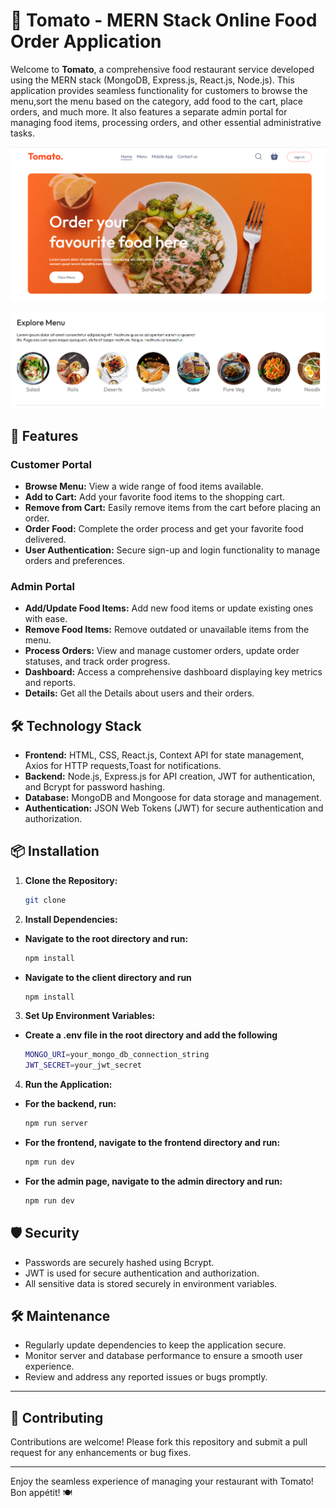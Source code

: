 # 🍅 Tomato - MERN Stack Online Food Order Application

Welcome to **Tomato**, a comprehensive food restaurant service developed using the MERN stack (MongoDB, Express.js, React.js, Node.js). This application provides seamless functionality for customers to browse the menu,sort the menu based on the category, add food to the cart, place orders, and much more. It also features a separate admin portal for managing food items, processing orders, and other essential administrative tasks.

![alt text](UI_1.png)

![alt text](UI_2.png)

## 🚀 Features

### Customer Portal
- **Browse Menu:** View a wide range of food items available.
- **Add to Cart:** Add your favorite food items to the shopping cart.
- **Remove from Cart:** Easily remove items from the cart before placing an order.
- **Order Food:** Complete the order process and get your favorite food delivered.
- **User Authentication:** Secure sign-up and login functionality to manage orders and preferences.

### Admin Portal
- **Add/Update Food Items:** Add new food items or update existing ones with ease.
- **Remove Food Items:** Remove outdated or unavailable items from the menu.
- **Process Orders:** View and manage customer orders, update order statuses, and track order progress.
- **Dashboard:** Access a comprehensive dashboard displaying key metrics and reports.
- **Details:** Get all the Details about users and their orders.

## 🛠️ Technology Stack

- **Frontend:** HTML, CSS, React.js, Context API for state management, Axios for HTTP requests,Toast for notifications.
- **Backend:** Node.js, Express.js for API creation, JWT for authentication, and Bcrypt for password hashing.
- **Database:** MongoDB and Mongoose for data storage and management.
- **Authentication:** JSON Web Tokens (JWT) for secure authentication and authorization.

## 📦 Installation

1. **Clone the Repository:**
   ```bash
   git clone 

2. **Install Dependencies:**
- **Navigate to the root directory and run:**
  ```bash
  npm install
- **Navigate to the client directory and run**
  ```bash
  npm install

3. **Set Up Environment Variables:**
- **Create a .env file in the root directory and add the following**
  ```bash
  MONGO_URI=your_mongo_db_connection_string
  JWT_SECRET=your_jwt_secret

4. **Run the Application:**
- **For the backend, run:**
  ```bash
  npm run server

- **For the frontend, navigate to the frontend directory and run:**
  ```bash
  npm run dev

- **For the admin page, navigate to the admin directory and run:**
  ```bash
  npm run dev


## 🛡️ Security
- Passwords are securely hashed using Bcrypt.
- JWT is used for secure authentication and authorization.
- All sensitive data is stored securely in environment variables.

## 🛠️ Maintenance
- Regularly update dependencies to keep the application secure.
- Monitor server and database performance to ensure a smooth user experience.
- Review and address any reported issues or bugs promptly.

<hr>

## 🤝 Contributing
Contributions are welcome! Please fork this repository and submit a pull request for any enhancements or bug fixes.



<hr>

Enjoy the seamless experience of managing your restaurant with Tomato! Bon appétit! 🍽️

